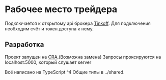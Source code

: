 # Рабочее место трейдера

Подключается к открытому api брокера [Tinkoff](https://tinkoff.github.io/investAPI).
Для подключения необходим счёт и токен доступа к нему.

## Разработка

Проект запущен на [CRA](https://github.com/facebook/create-react-app).(Возможна замена)
Запросы проксируются на localhost:5000, который слушает server

Всё написано на TypeScript ^4
Общие типы в ../shared.